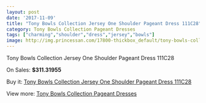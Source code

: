 ```yaml
---
layout: post
date: '2017-11-09'
title: "Tony Bowls Collection Jersey One Shoulder Pageant Dress 111C28"
category: Tony Bowls Collection Pageant Dresses
tags: ["charming","shoulder","dress","jersey","bowls"]
image: http://img.princessan.com/17800-thickbox_default/tony-bowls-collection-jersey-one-shoulder-pageant-dress-111c28.jpg
---
```

Tony Bowls Collection Jersey One Shoulder Pageant Dress 111C28

On Sales: **$311.31955**
<a href="https://www.princessan.com/en/tony-bowls-collection-pageant-dresses/8324-tony-bowls-collection-jersey-one-shoulder-pageant-dress-111c28.html"><amp-img layout="responsive" width="600" height="600" src="//img.princessan.com/17800-thickbox_default/tony-bowls-collection-jersey-one-shoulder-pageant-dress-111c28.jpg" alt="Tony Bowls Collection Jersey One Shoulder Pageant Dress 111C28 0" /></a>
<a href="https://www.princessan.com/en/tony-bowls-collection-pageant-dresses/8324-tony-bowls-collection-jersey-one-shoulder-pageant-dress-111c28.html"><amp-img layout="responsive" width="600" height="600" src="//img.princessan.com/17802-thickbox_default/tony-bowls-collection-jersey-one-shoulder-pageant-dress-111c28.jpg" alt="Tony Bowls Collection Jersey One Shoulder Pageant Dress 111C28 1" /></a>
<a href="https://www.princessan.com/en/tony-bowls-collection-pageant-dresses/8324-tony-bowls-collection-jersey-one-shoulder-pageant-dress-111c28.html"><amp-img layout="responsive" width="600" height="600" src="//img.princessan.com/17801-thickbox_default/tony-bowls-collection-jersey-one-shoulder-pageant-dress-111c28.jpg" alt="Tony Bowls Collection Jersey One Shoulder Pageant Dress 111C28 2" /></a>

Buy it: [Tony Bowls Collection Jersey One Shoulder Pageant Dress 111C28](https://www.princessan.com/en/tony-bowls-collection-pageant-dresses/8324-tony-bowls-collection-jersey-one-shoulder-pageant-dress-111c28.html "Tony Bowls Collection Jersey One Shoulder Pageant Dress 111C28")

View more: [Tony Bowls Collection Pageant Dresses](https://www.princessan.com/en/66-tony-bowls-collection-pageant-dresses "Tony Bowls Collection Pageant Dresses")